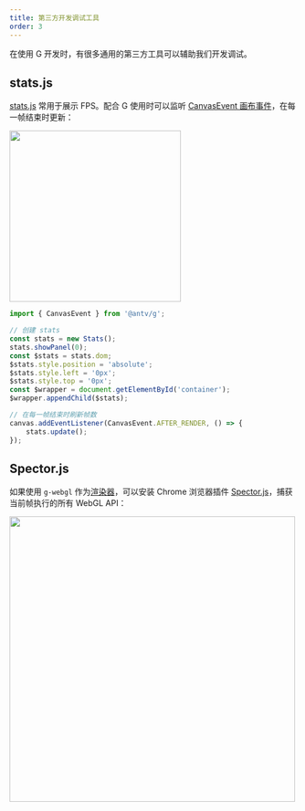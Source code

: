 ```yaml
---
title: 第三方开发调试工具
order: 3
---
```


在使用 G 开发时，有很多通用的第三方工具可以辅助我们开发调试。

## stats.js

[stats.js](https://github.com/mrdoob/stats.js/) 常用于展示 FPS。配合 G 使用时可以监听 [CanvasEvent 画布事件](/api/canvas/event#画布特有事件)，在每一帧结束时更新：

<img src="https://raw.githubusercontent.com/mrdoob/stats.js/master/files/fps.png" width="300px">

```js
import { CanvasEvent } from '@antv/g';

// 创建 stats
const stats = new Stats();
stats.showPanel(0);
const $stats = stats.dom;
$stats.style.position = 'absolute';
$stats.style.left = '0px';
$stats.style.top = '0px';
const $wrapper = document.getElementById('container');
$wrapper.appendChild($stats);

// 在每一帧结束时刷新帧数
canvas.addEventListener(CanvasEvent.AFTER_RENDER, () => {
    stats.update();
});
```

## Spector.js

如果使用 `g-webgl` 作为[渲染器](/api/renderer/intro)，可以安装 Chrome 浏览器插件 [Spector.js](https://spector.babylonjs.com/)，捕获当前帧执行的所有 WebGL API：

<img src="https://gw.alipayobjects.com/mdn/rms_6ae20b/afts/img/A*TE8zT7vFq4gAAAAAAAAAAAAAARQnAQ" width="500px">

